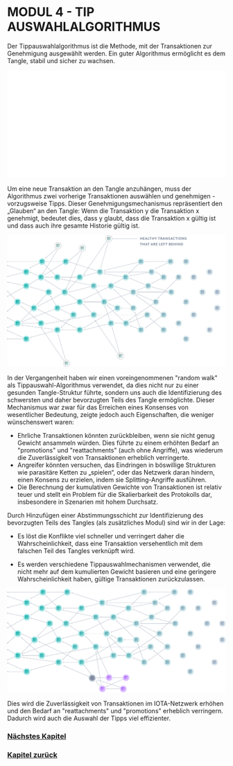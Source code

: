 # MODUL 4  - TIP AUSWAHLALGORITHMUS

Der Tippauswahlalgorithmus ist die Methode, mit der Transaktionen zur Genehmigung ausgewählt werden. Ein guter Algorithmus ermöglicht es dem Tangle, stabil und sicher zu wachsen.

![04_4_tangle](https://github.com/einfachiota/coordicide/raw/master/assets/04_4_tangle.gif)

Um eine neue Transaktion an den Tangle anzuhängen, muss der Algorithmus zwei vorherige Transaktionen auswählen und genehmigen - vorzugsweise Tipps. Dieser Genehmigungsmechanismus repräsentiert den „Glauben“ an den Tangle: Wenn die Transaktion y die Transaktion x genehmigt, bedeutet dies, dass y glaubt, dass die Transaktion x gültig ist und dass auch ihre gesamte Historie gültig ist.

![04_4_reliabale2](https://github.com/einfachiota/coordicide/raw/master/assets/04_4_reliabale2.png)

In der Vergangenheit haben wir einen voreingenommenen "random walk" als Tippauswahl-Algorithmus verwendet, da dies nicht nur zu einer gesunden Tangle-Struktur führte, sondern uns auch die Identifizierung des schwersten und daher bevorzugten Teils des Tangle ermöglichte. Dieser Mechanismus war zwar für das Erreichen eines Konsenses von wesentlicher Bedeutung, zeigte jedoch auch Eigenschaften, die weniger wünschenswert waren:

- Ehrliche Transaktionen könnten zurückbleiben, wenn sie nicht genug Gewicht ansammeln würden. Dies führte zu einem erhöhten Bedarf an "promotions" und "reattachments" (auch ohne Angriffe), was wiederum die Zuverlässigkeit von Transaktionen erheblich verringerte.
- Angreifer könnten versuchen, das Eindringen in böswillige Strukturen wie parasitäre Ketten zu „spielen“, oder das Netzwerk daran hindern, einen Konsens zu erzielen, indem sie Splitting-Angriffe ausführen.
- Die Berechnung der kumulativen Gewichte von Transaktionen ist relativ teuer und stellt ein Problem für die Skalierbarkeit des Protokolls dar, insbesondere in Szenarien mit hohem Durchsatz.

Durch Hinzufügen einer Abstimmungsschicht zur Identifizierung des bevorzugten Teils des Tangles (als zusätzliches Modul) sind wir in der Lage:

- Es löst die Konflikte viel schneller und verringert daher die Wahrscheinlichkeit, dass eine Transaktion versehentlich mit dem falschen Teil des Tangles verknüpft wird.

- Es werden verschiedene Tippauswahlmechanismen verwendet, die nicht mehr auf dem kumulierten Gewicht basieren und eine geringere Wahrscheinlichkeit haben, gültige Transaktionen zurückzulassen.

![04_4_reliabale1](https://github.com/einfachiota/coordicide/raw/master/assets/04_4_reliabale1.png)

Dies wird die Zuverlässigkeit von Transaktionen im IOTA-Netzwerk erhöhen und den Bedarf an "reattachments" und "promotions" erheblich verringern. Dadurch wird auch die Auswahl der Tipps viel effizienter.

### [Nächstes Kapitel](./04_module_5_0)
### [Kapitel zurück](./04_module_3)